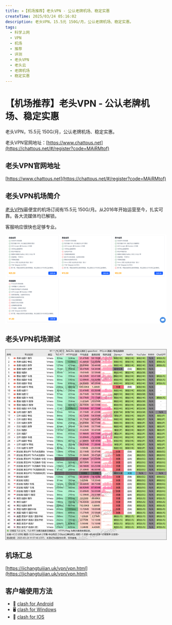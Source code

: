 ```yaml
---
title: ✈️【机场推荐】老头VPN - 公认老牌机场、稳定实惠
createTime: 2025/03/24 05:16:02
description: 老头VPN，15.5元 150G/月，公认老牌机场、稳定实惠。
tags:
  - 科学上网
  - VPN
  - 机场
  - 推荐
  - 评测
  - 老头VPN
  - 老头云
  - 老牌机场
  - 稳定实惠
---
```


# 【机场推荐】老头VPN - 公认老牌机场、稳定实惠

老头VPN，15.5元 150G/月，公认老牌机场、稳定实惠。

老头VPN官网地址：[https://www.chattous.net](https://chattous.net/#/register?code=MAiRMtof)

<!-- more -->

## 老头VPN官网地址

[https://www.chattous.net](https://chattous.net/#/register?code=MAiRMtof)

## 老头VPN机场简介

[老头VPN](https://chattous.net/#/register?code=MAiRMtof)最便宜的机场订阅有15.5元 150G/月。从2016年开始运营至今，扎实可靠。各大流媒体均已解锁。

客服响应很快也足够专业。

![老头VPN机场简介](images/机场推荐老头vpn/image.png)

## 老头VPN机场测试

![老头VPN机场简介](images/机场推荐老头vpn/image-1.png)

## 机场汇总

[https://jichangtuijian.uk/vpn/vpn.html](https://jichangtuijian.uk/vpn/vpn.html)

## 客户端使用方法

- 📱 [clash for Android](https://jichangtuijian.uk/article/clashforAndroid.html)
- 🖥 [clash for Windows](https://jichangtuijian.uk/article/clash.html)
- 🍎 [clash for IOS](https://jichangtuijian.uk/article/Shadowrocket.html)
